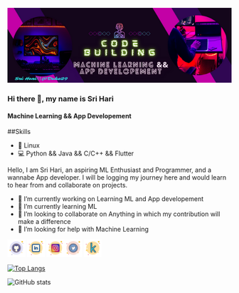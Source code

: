 ![Machine Learning && App Developement](https://github.com/Duke29/Duke29/blob/main/Hello%2C%20World!!.png)
### Hi there 👋, my name is Sri Hari
#### Machine Learning && App Developement
##Skills
* 🐧 Linux
* 💻 Python && Java && C/C++ && Flutter


Hello, I am Sri Hari, an aspiring ML Enthusiast and Programmer, and a wannabe App developer.
I will be logging my journey here and would learn to hear from and collaborate on projects.



- 🔭 I’m currently working on Learning ML and App developement 
- 🌱 I’m currently learning ML 
- 👯 I’m looking to collaborate on Anything in which my contribution will make a difference 
- 🤔 I’m looking for help with Machine Learning 


[<img src='https://github.com/Duke29/Duke29/blob/main/githubbubble-Icons8.png' alt='github' height='40'>](https://github.com/Duke29)  [<img src='https://github.com/Duke29/Duke29/blob/main/LinkedInbubbles-Icons8.png' alt='linkedin' height='40'>](https://www.linkedin.com/in/sri-hari-sai-p-b2041621b//)  [<img src='https://github.com/Duke29/Duke29/blob/main/Instagrambubbles-Icons8.png' height='40'>](https://www.instagram.com/@sri_hari_sai/)[<img src='https://github.com/Duke29/Duke29/blob/main/TwitterBubbles-Icons8.png' height='40'>](https://twitter.com/@PSriHariSai48)  [<img src='https://github.com/Duke29/Duke29/blob/main/KaggleBubbles-Icons8.png' height='40'>](https://www.kaggle.com/shsp1pshs)  



[![Top Langs](https://github-readme-stats.vercel.app/api/top-langs/?username=Duke29)](https://github.com/anuraghazra/github-readme-stats)

![GitHub stats](https://github-readme-stats.vercel.app/api?username=Duke29&show_icons=true)  

